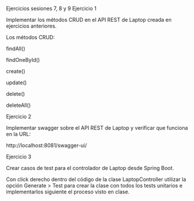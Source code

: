 Ejercicios sesiones 7, 8 y 9
Ejercicio 1


Implementar los métodos CRUD en el API REST de Laptop creada en ejercicios anteriores.


Los métodos CRUD:



findAll()

findOneById()

create()

update()

delete()

deleteAll()


Ejercicio 2


Implementar swagger sobre el API REST de Laptop y verificar que funciona en la URL:


http://localhost:8081/swagger-ui/


Ejercicio 3


Crear casos de test para el controlador de Laptop desde Spring Boot.


Con click derecho dentro del código de la clase LaptopController utilizar la opción Generate >
Test para crear la clase con todos los tests unitarios e implementarlos siguiente el proceso visto en clase.